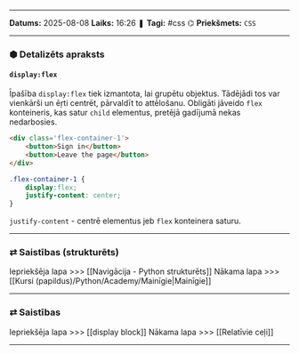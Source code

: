 ___

**Datums:** 2025-08-08
**Laiks:** 16:26
❚ **Tagi:** #css 
⌬ **Priekšmets:**  `CSS`

---
### ⬢ Detalizēts apraksts
#### `display:flex`

Īpašība `display:flex` tiek izmantota, lai grupētu objektus. Tādējādi tos var vienkārši un ēŗti centrēt, pārvaldīt to attēlošanu. Obligāti jāveido `flex` konteineris, kas satur `child` elementus, pretējā gadījumā nekas nedarbosies.

```html
<div class='flex-container-1'>
	<button>Sign in</button>
	<button>Leave the page</button>
</div>
```

```css
.flex-container-1 {
	display:flex;
	justify-content: center;
}
```

`justify-content` - centrē elementus jeb `flex` konteinera saturu.

---
### ⇄ Saistības (strukturēts)

Iepriekšēja lapa >>> [[Navigācija - Python strukturēts]]
Nākama lapa >>> [[Kursi (papildus)/Python/Academy/Mainīgie|Mainīgie]]

---
### ⇄ Saistības

Iepriekšēja lapa >>> [[display block]]
Nākama lapa >>> [[Relatīvie ceļi]]

---